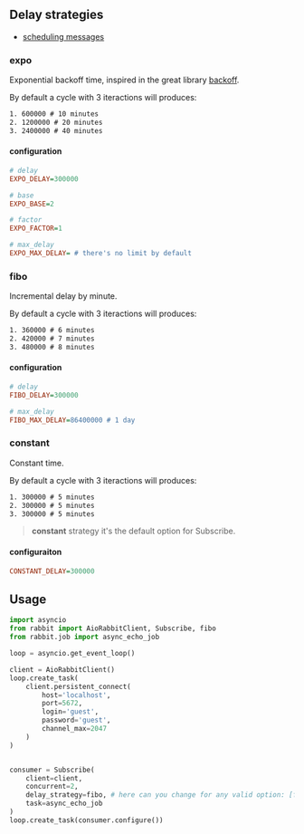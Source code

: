 ## Delay strategies

- [scheduling messages](https://blog.rabbitmq.com/posts/2015/04/scheduling-messages-with-rabbitmq)

### expo

Exponential backoff time, inspired in the great library [backoff](https://github.com/litl/backoff).

By default a cycle with 3 iteractions will produces:

```txt
1. 600000 # 10 minutes
2. 1200000 # 20 minutes
3. 2400000 # 40 minutes
```

#### configuration

```ini
# delay
EXPO_DELAY=300000

# base
EXPO_BASE=2

# factor
EXPO_FACTOR=1

# max_delay
EXPO_MAX_DELAY= # there's no limit by default
```

### fibo

Incremental delay by minute.

By default a cycle with 3 iteractions will produces:

```txt
1. 360000 # 6 minutes
2. 420000 # 7 minutes
3. 480000 # 8 minutes
```

#### configuration

```ini
# delay
FIBO_DELAY=300000

# max_delay
FIBO_MAX_DELAY=86400000 # 1 day
```

### constant

Constant time.

By default a cycle with 3 iteractions will produces:

```txt
1. 300000 # 5 minutes 
2. 300000 # 5 minutes
3. 300000 # 5 minutes
```

> **constant** strategy it's the default option for Subscribe.

#### configuraiton

```ini
CONSTANT_DELAY=300000
```

## Usage

```python
import asyncio
from rabbit import AioRabbitClient, Subscribe, fibo
from rabbit.job import async_echo_job

loop = asyncio.get_event_loop()

client = AioRabbitClient()
loop.create_task(
    client.persistent_connect(
        host='localhost',
        port=5672,
        login='guest',
        password='guest',
        channel_max=2047
    )
)


consumer = Subscribe(
    client=client,
    concurrent=2,
    delay_strategy=fibo, # here can you change for any valid option: [fibo, expo, constant]
    task=async_echo_job
)
loop.create_task(consumer.configure())
```
